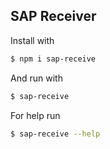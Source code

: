 ## SAP Receiver

Install with

```bash
$ npm i sap-receive
```

And run with

```bash
$ sap-receive
```

For help run

```bash
$ sap-receive --help
```
